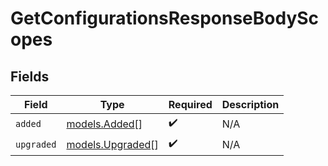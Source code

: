 # GetConfigurationsResponseBodyScopes


## Fields

| Field                                      | Type                                       | Required                                   | Description                                |
| ------------------------------------------ | ------------------------------------------ | ------------------------------------------ | ------------------------------------------ |
| `added`                                    | [models.Added](../models/added.md)[]       | :heavy_check_mark:                         | N/A                                        |
| `upgraded`                                 | [models.Upgraded](../models/upgraded.md)[] | :heavy_check_mark:                         | N/A                                        |